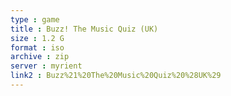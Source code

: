 ```yaml
---
type : game
title : Buzz! The Music Quiz (UK)
size : 1.2 G
format : iso
archive : zip
server : myrient
link2 : Buzz%21%20The%20Music%20Quiz%20%28UK%29
---
```

